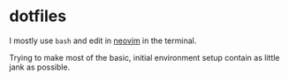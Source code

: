 # dotfiles

I mostly use `bash` and edit in [neovim](https://neovim.io/) in the terminal.

Trying to make most of the basic, initial environment setup contain as little
jank as possible.
